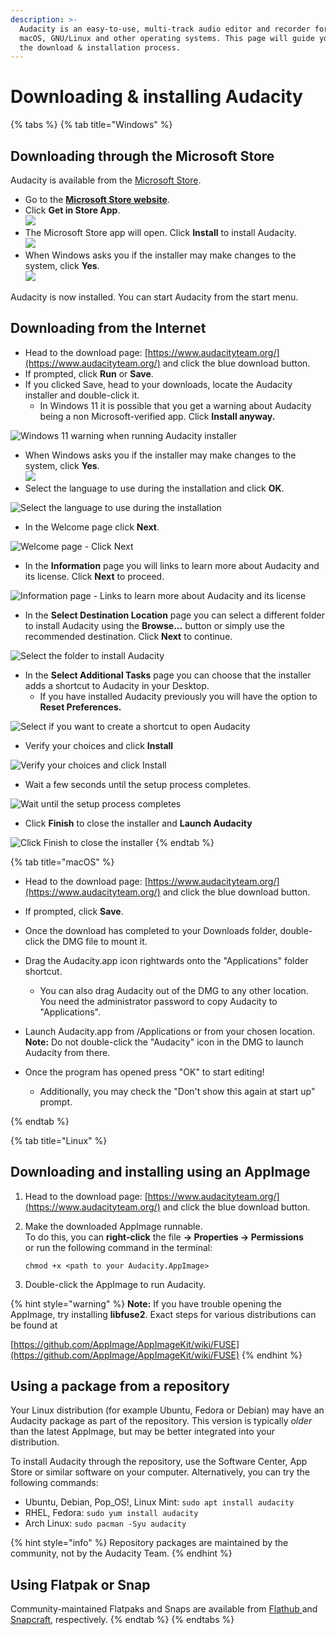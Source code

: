 ```yaml
---
description: >-
  Audacity is an easy-to-use, multi-track audio editor and recorder for Windows,
  macOS, GNU/Linux and other operating systems. This page will guide you through
  the download & installation process.
---
```


# Downloading & installing Audacity

{% tabs %}
{% tab title="Windows" %}
## Downloading through the Microsoft Store

Audacity is available from the [Microsoft Store](https://apps.microsoft.com/store/detail/audacity/XP8K0J757HHRDW).

* Go to the [**Microsoft Store website**](https://apps.microsoft.com/store/detail/audacity/XP8K0J757HHRDW).
* Click **Get in Store App**.\
  ![](<../.gitbook/assets/Microsoft Store Website.png>)
* The Microsoft Store app will open. Click **Install** to install Audacity.\
  ![](<../.gitbook/assets/msstore install prompt.png>)
* When Windows asks you if the installer may make changes to the system, click **Yes**.\
  ![](<../.gitbook/assets/microsoft windows UAC.png>)

Audacity is now installed. You can start Audacity from the start menu.

## Downloading from the Internet

* Head to the download page: [https://www.audacityteam.org/](https://www.audacityteam.org/) and click the blue download button.&#x20;
* If prompted, click **Run** or **Save**.
* If you clicked Save, head to your downloads, locate the Audacity installer and double-click it.
  * In Windows 11 it is possible that you get a warning about Audacity being a non Microsoft-verified app. Click **Install anyway.**

![Windows 11 warning when running Audacity installer](<../.gitbook/assets/Windows 11 - Microsoft-verified app warning.png>)

* When Windows asks you if the installer may make changes to the system, click **Yes**.\
  ![](<../.gitbook/assets/microsoft windows UAC.png>)
* Select the language to use during the installation and click **OK**.

![Select the language to use during the installation](<../.gitbook/assets/Select Setup Language.png>)

* In the Welcome page click **Next**.

![Welcome page - Click Next](<../.gitbook/assets/Welcome Audacity Setup.png>)

* In the **Information** page you will links to learn more about Audacity and its license. Click **Next** to proceed.

![Information page - Links to learn more about Audacity and its license](<../.gitbook/assets/Setup - License.png>)

* In the **Select Destination Location** page you can select a different folder to install Audacity using the **Browse...** button or simply use the recommended destination. Click **Next** to continue.

![Select the folder to install Audacity](<../.gitbook/assets/Setup - Select Destination Location.png>)

* In the **Select Additional Tasks** page you can choose that the installer adds a shortcut to Audacity in your Desktop.
  * If you have installed Audacity previously you will have the option to **Reset Preferences.**

![Select if you want to create a shortcut to open Audacity](<../.gitbook/assets/Setup - Additional Tasks.png>)

* Verify your choices and click **Install**

![Verify your choices and click Install](<../.gitbook/assets/Setup - Ready to install.png>)

* Wait a few seconds until the setup process completes.

![Wait until the setup process completes](<../.gitbook/assets/Setup - Extracting.png>)

* Click **Finish** to close the installer and **Launch Audacity**

![Click Finish to close the installer](<../.gitbook/assets/Setup - Completed.png>)
{% endtab %}

{% tab title="macOS" %}
* Head to the download page: [https://www.audacityteam.org/](https://www.audacityteam.org/) and click the blue download button.&#x20;
* If prompted, click **Save**.
* Once the download has completed to your Downloads folder, double-click the DMG file to mount it.
*   Drag the Audacity.app icon rightwards onto the "Applications" folder shortcut.

    * You can also drag Audacity out of the DMG to any other location. You need the administrator password to copy Audacity to "Applications".

    <img src="../.gitbook/assets/Audacity Install macOS.png" alt="" data-size="original">
* Launch Audacity.app from /Applications or from your chosen location.\
  **Note:** Do not double-click the "Audacity" icon in the DMG to launch Audacity from there.
*   Once the program has opened press "OK" to start editing!

    * Additionally, you may check the "Don't show this again at start up" prompt.

    <img src="../.gitbook/assets/Mac Welcome Screen.png" alt="" data-size="original">
{% endtab %}

{% tab title="Linux" %}
## Downloading and installing using an AppImage

1. Head to the download page: [https://www.audacityteam.org/](https://www.audacityteam.org/) and click the blue download button.&#x20;
2.  Make the downloaded AppImage runnable.\
    To do this, you can **right-click** the file **-> Properties -> Permissions**\
    or run the following command in the terminal:

    ```
    chmod +x <path to your Audacity.AppImage>
    ```
3. Double-click the AppImage to run Audacity.

{% hint style="warning" %}
**Note:** If you have trouble opening the AppImage, try installing **libfuse2**. Exact steps for various distributions can be found at

[https://github.com/AppImage/AppImageKit/wiki/FUSE](https://github.com/AppImage/AppImageKit/wiki/FUSE)
{% endhint %}

## Using a package from a repository

Your Linux distribution (for example Ubuntu, Fedora or Debian) may have an Audacity package as part of the repository. This version is typically _older_ than the latest AppImage, but may be better integrated into your distribution.

To install Audacity through the repository, use the Software Center, App Store or similar software on your computer. Alternatively, you can try the following commands:&#x20;

* Ubuntu, Debian, Pop\_OS!, Linux Mint: `sudo apt install audacity`
* RHEL, Fedora: `sudo yum install audacity`
* Arch Linux: `sudo pacman -Syu audacity`

{% hint style="info" %}
Repository packages are maintained by the community, not by the Audacity Team.
{% endhint %}

## Using Flatpak or Snap

Community-maintained Flatpaks and Snaps are available from [Flathub ](https://flathub.org/apps/org.audacityteam.Audacity)and [Snapcraft](https://snapcraft.io/audacity), respectively.&#x20;
{% endtab %}
{% endtabs %}

